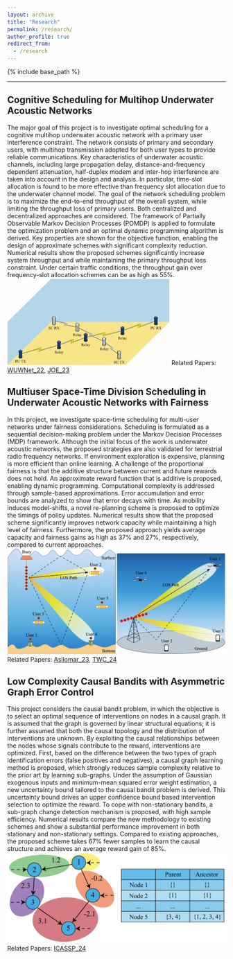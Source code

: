 ```yaml
---
layout: archive
title: "Research"
permalink: /research/
author_profile: true
redirect_from:
  - /research
---
```


{% include base_path %}

---

## Cognitive Scheduling for Multihop Underwater Acoustic Networks
The major goal of this project is to investigate optimal scheduling for a cognitive multihop underwater acoustic network with a primary user interference constraint. The network consists of primary and secondary users, with multihop transmission adopted for both user types to provide reliable communications. Key characteristics of underwater acoustic channels, including large propagation delay, distance-and-frequency dependent attenuation, half-duplex modem and inter-hop interference are taken into account in the design and analysis. In particular, time-slot allocation is found to be more effective than frequency slot allocation due to the underwater channel model. The goal of the network scheduling problem is to maximize the end-to-end throughput of the overall system, while limiting the throughput loss of primary users. Both centralized and decentralized approaches are considered. The framework of Partially Observable Markov Decision Processes (POMDP) is applied to formulate the optimization problem and an optimal dynamic programming algorithm is derived. Key properties are shown for the objective function, enabling the design of approximate schemes with significant complexity reduction. Numerical results show the proposed schemes significantly increase system throughput and while maintaining the primary throughput loss constraint. Under certain traffic conditions, the throughput gain over frequency-slot allocation schemes can be as high as 55%.  
<img src="../images/CM_UAN.png" alt="A cognitive multi-hop underwater acoustic network with primary and secondary users." height="200"/>
Related Papers: [WUWNet_22](https://dl.acm.org/doi/abs/10.1145/3567600.3568143), [JOE_23](https://ieeexplore.ieee.org/abstract/document/10403107)  

## Multiuser Space-Time Division Scheduling in Underwater Acoustic Networks with Fairness
In this project, we investigate space-time scheduling for multi-user networks under fairness considerations. Scheduling is formulated as a sequential decision-making problem under the Markov Decision Processes (MDP) framework. Although the initial focus of the work is underwater acoustic networks, the proposed strategies are also validated for terrestrial radio frequency networks. If environment exploration is expensive, planning is more efficient than online learning. A challenge of the proportional fairness is that the additive structure between current and future rewards does not hold. An approximate reward function that is additive is proposed, enabling dynamic programming. Computational complexity is addressed through sample-based approximations. Error accumulation and error bounds are analyzed to show that error decays with time. As mobility induces model-shifts, a novel re-planning scheme is proposed to optimize the timings of policy updates. Numerical results show that the proposed scheme significantly improves network capacity while maintaining a high level of fairness. Furthermore, the proposed approach yields average capacity and fairness gains as high as 37% and 27%, respectively, compared to current approaches.  
![Local Image](../images/UA_RF_Nets.png "Scheduling in space and time for underwater acoustic and terrestrial RF networks.")  
Related Papers: [Asilomar_23](https://ieeexplore.ieee.org/abstract/document/10476989), [TWC_24](https://ieeexplore.ieee.org/abstract/document/10648649)  

## Low Complexity Causal Bandits with Asymmetric Graph Error Control ##
This project considers the causal bandit problem, in which the objective is to select an optimal sequence of interventions on nodes in a causal graph. It is assumed that the graph is governed by linear structural equations; it is further assumed that both the causal topology and the distribution of interventions are unknown. By exploiting the causal relationships between the nodes whose signals contribute to the reward, interventions are optimized. First, based on the difference between the two types of graph identification errors (false positives and negatives), a causal graph learning method is proposed, which strongly reduces sample complexity relative to the prior art by learning sub-graphs. Under the assumption of Gaussian exogenous inputs and minimum-mean squared error weight estimation, a new uncertainty bound tailored to the causal bandit problem is derived. This uncertainty bound drives an upper confidence bound based intervention selection to optimize the reward. To cope with non-stationary bandits, a sub-graph change detection mechanism is proposed, with high sample efficiency. Numerical results compare the new methodology to existing schemes and show a substantial performance improvement in both stationary and non-stationary settings. Compared to existing approaches, the proposed scheme takes 67% fewer samples to learn the causal structure and achieves an average reward gain of 85%.  
![Local Image](../images/causal_graph.png "A causal graph with shaded sub-graphs and a reward node.")  
Related Papers: [ICASSP_24](https://ieeexplore.ieee.org/abstract/document/10445823)  
